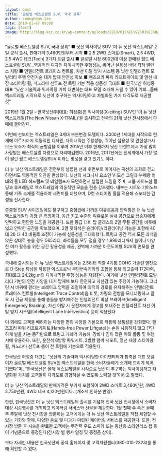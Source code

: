 ```yaml
---
layout: post
title: '글로벌 베스트셀링 SUV, 국내 상륙'
author: seunghwan.lee
date: 2019-01-07 09:00
tags: [test]
image: http://blog.kcc.co.kr/wp-content/uploads/2019/01/%EC%97%91%EC%8A%A4%ED%8A%B8%EB%A0%88%EC%9D%BC3-1078x516.jpg
---
```


“글로벌 베스트셀링 SUV, 국내 상륙”
■ 닛산 익사이팅 SUV ‘더 뉴 닛산 엑스트레일’ 2일 공식 출시, 판매가격 3,460만원부터 시작
■ 2.5 2WD 스마트(Smart), 2.5 4WD, 2.5 4WD 테크(Tech) 3가지 트림 출시
■ 글로벌 시장 600만대 이상 판매된 월드 베스트셀링 SUV…역동적인 디자인 다이내믹한 주행성능, 뛰어난 실용성 바탕 최적 밸런스 자랑
■ 인텔리전트 트래이스 컨트롤, 차선 이탈 방지 시스템 등 닛산 인텔리전트 모빌리티 주행 안전기술 대거 탑재 안전성 확보
■ 핸즈프리 파워 리프트게이트 및 열선 내장 스티어링 휠, 파노라마 선루프 전 트림 기본 적용 상품성 극대화
■ 한국닛산 허성중 대표 “닛산 기술력과 익사이팅 가치 대변하는 대표 모델 소개해 드릴 수 있어 기뻐…올해 엑스트레일 시작으로 닛산이 추구하는 익사이팅하고 차별화된 가치 다각도로 제공할 것”

2019년 1월 2일 – 한국닛산㈜(대표: 허성중)은 익사이팅(X-citing) SUV인 ‘더 뉴 닛산 엑스트레일(The New Nissan X-TRAIL)’을 출시하고 전국의 21개 닛산 전시장에서 판매에 들어간다.

이번에 선보이는 엑스트레일은 3세대 부분변경 모델이다. 2000년 1세대를 시작으로 현재에 이르기까지 역동적인 디자인, 다이내믹한 주행성능, 뛰어난 실용성 및 안전성까지 모든 요소가 최적의 균형감을 이루어 2015년 이후 현재까지 닛산 브랜드에서 가장 많이 사랑받는 베스트셀링 차량으로 자리매김했다. 2016년, 2017년에는 전세계에서 가장 많이 팔린 월드 베스트셀링SUV 이라는 명성을 갖고 있기도 하다.

더 뉴 닛산 엑스트레일은 전면부의 날렵한 선과 후면부로 이어지는 곡선의 조화로 견고하면서도 역동적인 외관을 완성했다. 닛산의 시그니처 요소인 V-모션 그릴과 부메랑 형태의 풀 LED 헤드램프 및 테일램프가 모던하면서 날렵한 느낌을 주며, 크롬 사이드실 몰딩과 루프레일로 엑스트레일의 역동적인 모습을 한층 강조했다. 내부는 시트와 기어노브 등에 가죽 소재를 적용하여 세련미를 더했으며, D컷 스티어링 휠을 적용해 스포티한 감성을 선사한다.

준중형 SUV 사이즈임에도 불구하고 중형급에 가까운 여유로움과 안락함은 더 뉴 닛산 엑스트레일의 가장 큰 특징이다. 동급 최고 수준의 여유로운 실내 공간으로 탑승자에게 안락하고 편안한 느낌을 제공한다. 또한 동급 대비 탑 클래스의 2열 무릎 공간을 비롯해 넓고 안락한 공간을 확보했으며, 2열 뒷좌석은 슬라이딩/리클라이닝 기능을 포함해 40 대 20 대 40 비율로 조정이 가능해 실용성을 극대화했다. 트렁크 공간 역시 모든 좌석을 앉은 상태로 놓을 경우 565리터, 좌석들을 모두 접을 경우 1,996리터까지 늘어나 다양한 여가 활동을 위한 공간 활용성을 제공, 완벽에 가까운 아웃도어형 SUV의 면모를 완성했다.

국내에 출시되는 더 뉴 닛산 엑스트레일에는 2.5리터 직렬 4기통 DOHC 가솔린 엔진으로 D-Step 튜닝을 적용한 엑스트로닉 무단변속기와의 조합을 통해 최고출력 172마력, 최대토크 24.2kg.m의 다이내믹한 주행 성능을 자랑한다. 여기에 닛산 인텔리전트 모빌리티 기반의 안전 사양을 대거 탑재해 보다 안전하고 자신감 있는 주행이 가능하다. 코너링 시 바퀴에 걸리는 브레이크 압력을 조절하여 최적의 경로를 유지해주는 인텔리전트 트래이스 컨트롤(Intelligent Trace Control)을 비롯, 차량의 전방을 모니터링하고 필요 시 긴급 제동을 통해 충돌을 방지해주는 인텔리전트 비상 브레이크(Intelligent Emergency Braking), 차선 이탈 시 운전자에게 경고를 보내주는 인텔리전트 차선 이탈 방지 시스템(Intelligent Lane Intervention) 등이 적용됐다.

이 외에도 고객을 배려하는 다양한 편의 사양을 기본으로 적용해 상품성을 강화했다. 핸즈프리 파워 리프트게이트(Hands-free Power Liftgate)는 손을 사용하지 않고 간단하게 발을 차는 동작만으로 트렁크 개폐가 가능해, 장비나 짐이 많은 야외 활동 및 여행 시에 유용하다. 또한, 운전석 6방향 파워시트, 2방향 럼버 서포트, 열선 내장 스티어링 휠, 파노라마 선루프 등이 전 트림에 기본으로 적용된다.

한국닛산 허성중 대표는 “닛산의 기술력과 익사이팅한 아이덴티티가 함축된 대표 모델이자 글로벌 베스트셀링 SUV인 엑스트레일을 한국 소비자들에게 소개해 드리게 되어 기쁘다”며, “한국닛산은 올해 엑스트레일을 시작으로 닛산이 추구하는 익사이팅하고 차별화된 가치를 고객들이 다각도로 경험하실 수 있도록 노력할 것”이라고 말했다.

더 뉴 닛산 엑스트레일의 판매가격은 부가세 포함하여 2WD 스마트 3,460만원, 4WD 3,750만원, 4WD 테크 4,120만원이다. (개소세 인하분 반영)

한편, 한국닛산은 더 뉴 닛산 엑스트레일의 출시를 기념해 전국 닛산 전시장에서 소비자 대상 시승행사를 개최하고 케이터링 서비스와 선물을 제공한다. 1월 첫째 주 혹은 둘째 주 주말에 닛산 전시장을 방문하는 고객에게는 더 뉴 닛산 엑스트레일을 직접 체험할 수 있는 기회와 함께, 다양한 음료 및 다과가 마련된 케이터링 서비스를 제공한다. 또한, 전시장 방문 후 시승을 완료한 고객에는 무전력 우드 스피커 또는 등산용 스테인리스 컵 등이 기념품으로 증정된다(전시장 별 행사 일정 및 증정품 상이).

보다 자세한 내용은 한국닛산의 공식 홈페이지 및 고객지원센터(080-010-2323)를 통해 확인할 수 있다.
